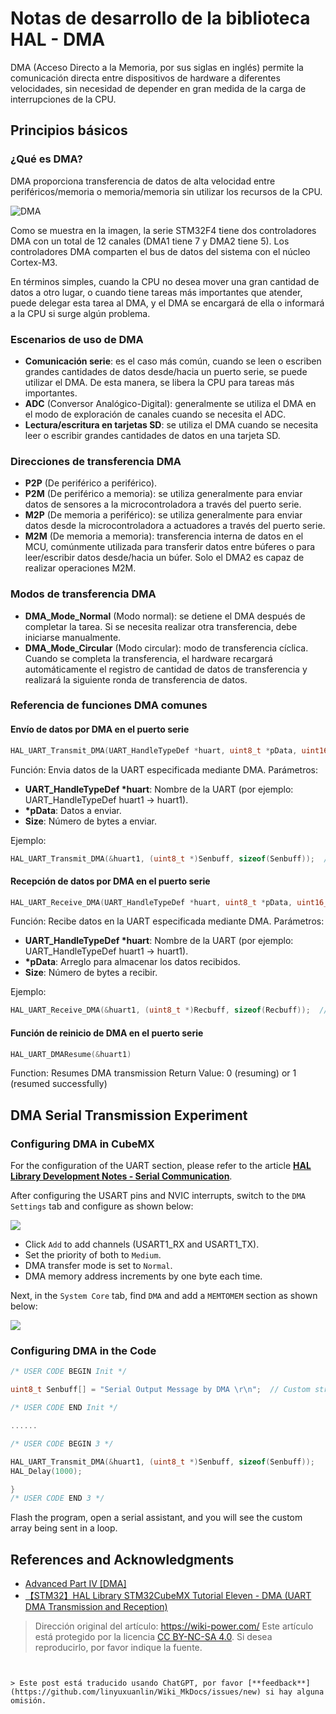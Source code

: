 # Notas de desarrollo de la biblioteca HAL - DMA

DMA (Acceso Directo a la Memoria, por sus siglas en inglés) permite la comunicación directa entre dispositivos de hardware a diferentes velocidades, sin necesidad de depender en gran medida de la carga de interrupciones de la CPU.

## Principios básicos

### ¿Qué es DMA?

DMA proporciona transferencia de datos de alta velocidad entre periféricos/memoria o memoria/memoria sin utilizar los recursos de la CPU.

![DMA](https://media.wiki-power.com/img/20210404153423.png)

Como se muestra en la imagen, la serie STM32F4 tiene dos controladores DMA con un total de 12 canales (DMA1 tiene 7 y DMA2 tiene 5). Los controladores DMA comparten el bus de datos del sistema con el núcleo Cortex-M3.

En términos simples, cuando la CPU no desea mover una gran cantidad de datos a otro lugar, o cuando tiene tareas más importantes que atender, puede delegar esta tarea al DMA, y el DMA se encargará de ella o informará a la CPU si surge algún problema.

### Escenarios de uso de DMA

- **Comunicación serie**: es el caso más común, cuando se leen o escriben grandes cantidades de datos desde/hacia un puerto serie, se puede utilizar el DMA. De esta manera, se libera la CPU para tareas más importantes.
- **ADC** (Conversor Analógico-Digital): generalmente se utiliza el DMA en el modo de exploración de canales cuando se necesita el ADC.
- **Lectura/escritura en tarjetas SD**: se utiliza el DMA cuando se necesita leer o escribir grandes cantidades de datos en una tarjeta SD.

### Direcciones de transferencia DMA

- **P2P** (De periférico a periférico).
- **P2M** (De periférico a memoria): se utiliza generalmente para enviar datos de sensores a la microcontroladora a través del puerto serie.
- **M2P** (De memoria a periférico): se utiliza generalmente para enviar datos desde la microcontroladora a actuadores a través del puerto serie.
- **M2M** (De memoria a memoria): transferencia interna de datos en el MCU, comúnmente utilizada para transferir datos entre búferes o para leer/escribir datos desde/hacia un búfer. Solo el DMA2 es capaz de realizar operaciones M2M.

### Modos de transferencia DMA

- **DMA_Mode_Normal** (Modo normal): se detiene el DMA después de completar la tarea. Si se necesita realizar otra transferencia, debe iniciarse manualmente.
- **DMA_Mode_Circular** (Modo circular): modo de transferencia cíclica. Cuando se completa la transferencia, el hardware recargará automáticamente el registro de cantidad de datos de transferencia y realizará la siguiente ronda de transferencia de datos.

### Referencia de funciones DMA comunes

#### Envío de datos por DMA en el puerto serie

```c
HAL_UART_Transmit_DMA(UART_HandleTypeDef *huart, uint8_t *pData, uint16_t Size)
```

Función: Envia datos de la UART especificada mediante DMA.
Parámetros:

- **UART_HandleTypeDef \*huart**: Nombre de la UART (por ejemplo: UART_HandleTypeDef huart1 -> huart1).
- **\*pData**: Datos a enviar.
- **Size**: Número de bytes a enviar.

Ejemplo:

```c
HAL_UART_Transmit_DMA(&huart1, (uint8_t *)Senbuff, sizeof(Senbuff));  // Enviar el array Senbuff a través del puerto serie.
```

#### Recepción de datos por DMA en el puerto serie

```c
HAL_UART_Receive_DMA(UART_HandleTypeDef *huart, uint8_t *pData, uint16_t Size)
```

Función: Recibe datos en la UART especificada mediante DMA.
Parámetros:

- **UART_HandleTypeDef \*huart**: Nombre de la UART (por ejemplo: UART_HandleTypeDef huart1 -> huart1).
- **\*pData**: Arreglo para almacenar los datos recibidos.
- **Size**: Número de bytes a recibir.

Ejemplo:

```c
HAL_UART_Receive_DMA(&huart1, (uint8_t *)Recbuff, sizeof(Recbuff));  // Recibir datos del puerto serie y almacenarlos en el arreglo Recbuff.
```

#### Función de reinicio de DMA en el puerto serie

```c
HAL_UART_DMAResume(&huart1)
```

Function: Resumes DMA transmission
Return Value: 0 (resuming) or 1 (resumed successfully)

## DMA Serial Transmission Experiment

### Configuring DMA in CubeMX

For the configuration of the UART section, please refer to the article [**HAL Library Development Notes - Serial Communication**](https://wiki-power.com/es/HAL%E5%BA%93%E5%BC%80%E5%8F%91%E7%AC%94%E8%AE%B0-%E4%B8%B2%E5%8F%A3%E9%80%9A%E4%BF%A1).

After configuring the USART pins and NVIC interrupts, switch to the `DMA Settings` tab and configure as shown below:

![](https://media.wiki-power.com/img/20210404165541.png)

- Click `Add` to add channels (USART1_RX and USART1_TX).
- Set the priority of both to `Medium`.
- DMA transfer mode is set to `Normal`.
- DMA memory address increments by one byte each time.

Next, in the `System Core` tab, find `DMA` and add a `MEMTOMEM` section as shown below:

![](https://media.wiki-power.com/img/20210404170002.png)

### Configuring DMA in the Code

```c title="main.c"
/* USER CODE BEGIN Init */

uint8_t Senbuff[] = "Serial Output Message by DMA \r\n";  // Custom string to be sent

/* USER CODE END Init */

......

/* USER CODE BEGIN 3 */

HAL_UART_Transmit_DMA(&huart1, (uint8_t *)Senbuff, sizeof(Senbuff));
HAL_Delay(1000);

}
/* USER CODE END 3 */
```

Flash the program, open a serial assistant, and you will see the custom array being sent in a loop.

## References and Acknowledgments

- [Advanced Part IV [DMA]](https://alchemicronin.github.io/posts/90d72de/#4-0-%E7%BB%83%E4%B9%A0%E9%A1%B9%E7%9B%AE)
- [【STM32】HAL Library STM32CubeMX Tutorial Eleven - DMA (UART DMA Transmission and Reception)](https://blog.csdn.net/as480133937/article/details/104827639)

> Dirección original del artículo: <https://wiki-power.com/>
> Este artículo está protegido por la licencia [CC BY-NC-SA 4.0](https://creativecommons.org/licenses/by/4.0/deed.zh). Si desea reproducirlo, por favor indique la fuente.

```


> Este post está traducido usando ChatGPT, por favor [**feedback**](https://github.com/linyuxuanlin/Wiki_MkDocs/issues/new) si hay alguna omisión.
```
